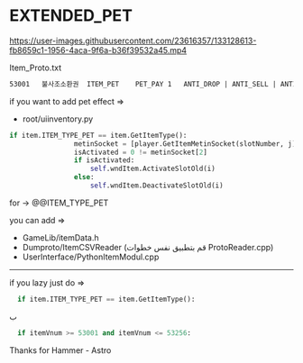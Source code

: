 # EXTENDED_PET



https://user-images.githubusercontent.com/23616357/133128613-fb8659c1-1956-4aca-9f6a-b36f39532a45.mp4



Item_Proto.txt
```txt
53001	불사조소환권	ITEM_PET	PET_PAY	1	ANTI_DROP | ANTI_SELL | ANTI_GIVE | ANTI_PKDROP | ANTI_STACK | ANTI_MYSHOP	LOG	NONE	NONE	0	0	0	0	0	LEVEL	0	REAL_TIME	2592000	APPLY_NONE	0	APPLY_NONE	0	APPLY_NONE	0	34001	0	0	0	0	0	0	0	0
```

if you want to add pet effect =>
- root/uiinventory.py
```python
if item.ITEM_TYPE_PET == item.GetItemType():
				metinSocket = [player.GetItemMetinSocket(slotNumber, j) for j in xrange(player.METIN_SOCKET_MAX_NUM)]# <!> globalSlotNumber may be different <!>
				isActivated = 0 != metinSocket[2]
				if isActivated:
					self.wndItem.ActivateSlotOld(i)
				else:
					self.wndItem.DeactivateSlotOld(i)
```
for -> @@ITEM_TYPE_PET

you can add =>
- GameLib/itemData.h 
- Dumproto/ItemCSVReader (قم بتطبيق نفس خطوات ProtoReader.cpp)
- UserInterface/PythonItemModul.cpp
-----------------------------------------
if you lazy just do =>
```python
  if item.ITEM_TYPE_PET == item.GetItemType():
```
ب 
```python
  if itemVnum >= 53001 and itemVnum <= 53256:
```

Thanks for Hammer - Astro
